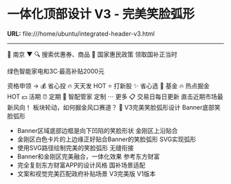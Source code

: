 # 一体化顶部设计 V3 - 完美笑脸弧形

**URL:** file:///home/ubuntu/integrated-header-v3.html

---

📍
南京
▼
🔍
搜索优惠券、商品
🔔
国家惠民政策
领取国补正当时

绿色智能家电和3C·最高补贴2000元

资格申领
→
💰
省心投
🔥
天天发
HOT
⭐
打新股
✨
省心选
💎
基金
🔥
热点掘金
HOT
💵
活期
⏰
定期
🎯
智配管家
定制
⋯
更多
📋 交易日每日更新
直击近期市场最新风向！
板块轮动，如何掘金风口赛道？
🎨 V3完美笑脸弧形设计
Banner底部笑脸弧形
- Banner区域底部边框是向下凹陷的笑脸形状
金刚区上沿贴合
- 金刚区白色卡片的上边缘正好贴合Banner的笑脸弧形
SVG实现弧形
- 使用SVG路径绘制完美的笑脸弧形
无缝衔接
- Banner和金刚区完美融合，一体化效果
参考东方财富
- 完全复刻东方财富APP的设计风格
国补场景适配
- 文案和视觉完美匹配政府补贴场景
V3完美版
V1版本